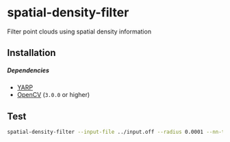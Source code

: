 # spatial-density-filter
Filter point clouds using spatial density information

## Installation

##### Dependencies
- [YARP](https://github.com/robotology/yarp)
- [OpenCV](http://opencv.org/downloads.html) (`3.0.0` or higher)

## Test

```sh
spatial-density-filter --input-file ../input.off --radius 0.0001 --nn-threshold 25
```
